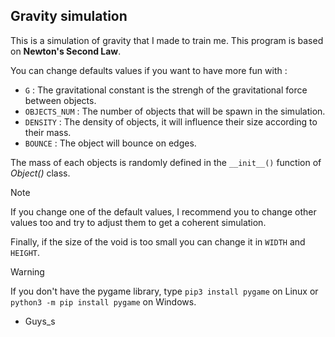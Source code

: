 ## Gravity simulation

This is a simulation of gravity that I made to train me. This program is based on **Newton's Second Law**.

You can change defaults values if you want to have more fun with :
- ```G``` : The gravitational constant is the strengh of the gravitational force between objects.
- ```OBJECTS_NUM``` : The number of objects that will be spawn in the simulation.
- ```DENSITY``` : The density of objects, it will influence their size according to their mass.
- ```BOUNCE``` : The object will bounce on edges.

The mass of each objects is randomly defined in the ```__init__()``` function of *Object()* class.

> [!NOTE]
> If you change one of the default values, I recommend you to change other values too and try to adjust them to get a coherent simulation.

Finally, if the size of the void is too small you can change it in ```WIDTH``` and ```HEIGHT```.

> [!WARNING]
> If you don't have the pygame library, type ```pip3 install pygame``` on Linux or ```python3 -m pip install pygame``` on Windows.

- Guys_s